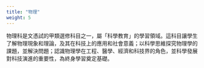 ```yaml
---
title: "物理"
weight: 5
---
```

物理科是文憑試的甲類選修科目之一，屬「科學教育」的學習領域。這科目讓學生了解物理現象和理論，及其在科技上的應用和社會意義；以科學思維探究物理學的課題，並解決問題；認識物理學在工程、醫學、經濟和科技界的角色，並科學發展對科技演進的重要性，為終身學習奠定基礎。